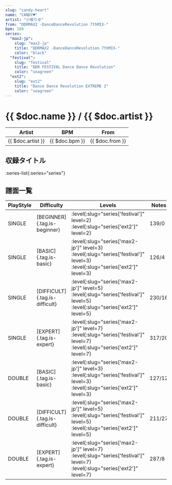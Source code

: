 ```yaml
---
slug: "candy-heart"
name: "CANDY♥"
artist: "小坂りゆ"
from: "DDRMAX2 -DanceDanceRevolution 7thMIX-"
bpm: 180
series:
  "max2-jp":
    slug: "max2-jp"
    title: "DDRMAX2 -DanceDanceRevolution 7thMIX-"
    color: "black"
  "festival":
    slug: "festival"
    title: "DDR FESTIVAL Dance Dance Revolution"
    color: "seagreen"
  "ext2":
    slug: "ext2"
    title: "Dance Dance Revolution EXTREME 2"
    color: "seagreen"
---
```


# {{ $doc.name }} / {{ $doc.artist }}

|Artist|BPM|From|
|------|---|----|
|{{ $doc.artist }}|{{ $doc.bpm }}|{{ $doc.from }}|

## 収録タイトル

:series-list{:series="series"}

## 譜面一覧

|PlayStyle|Difficulty|Levels|Notes|Movie|
|---------|----------|------|-----|-----|
|SINGLE|[BEGINNER]{.tag.is-beginner}|:level{:slug="series['festival']" level=2} :level{:slug="series['ext2']" level=2}|139/0||
|SINGLE|[BASIC]{.tag.is-basic}|:level{:slug="series['max2-jp']" level=3} :level{:slug="series['festival']" level=3} :level{:slug="series['ext2']" level=3}|126/4||
|SINGLE|[DIFFICULT]{.tag.is-difficult}|:level{:slug="series['max2-jp']" level=5} :level{:slug="series['festival']" level=5} :level{:slug="series['ext2']" level=5}|230/16||
|SINGLE|[EXPERT]{.tag.is-expert}|:level{:slug="series['max2-jp']" level=7} :level{:slug="series['festival']" level=7} :level{:slug="series['ext2']" level=7}|317/20||
|DOUBLE|[BASIC]{.tag.is-basic}|:level{:slug="series['max2-jp']" level=3} :level{:slug="series['festival']" level=3} :level{:slug="series['ext2']" level=3}|127/12||
|DOUBLE|[DIFFICULT]{.tag.is-difficult}|:level{:slug="series['max2-jp']" level=5} :level{:slug="series['festival']" level=5} :level{:slug="series['ext2']" level=5}|211/27||
|DOUBLE|[EXPERT]{.tag.is-expert}|:level{:slug="series['max2-jp']" level=7} :level{:slug="series['festival']" level=7} :level{:slug="series['ext2']" level=7}|287/8||
